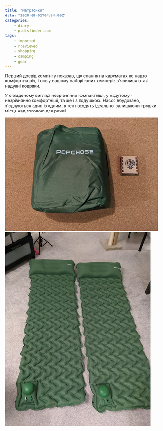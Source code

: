 ```yaml
---
title: "Матрасики"
date: "2020-09-02T04:54:00Z"
categories:
    - diary
    - p.disfinder.com
tags:
    - imported
    - r:eviewed
    - shopping
    - camping
    - gear
---
```


Перший досвід кемпінгу показав, що спання на карематах не надто комфортна річ, і ось у нашому наборі юних кемперів з'явилися отакі надувні коврики.
<!--more-->
У складеному вигляді незрівнянно компактніші, у надутому - незрівнянно комфортніші, та ще і з подушкою. Насос вбудовано, з'єднуються один із одним, в тент входять ідеально, залишаючи трошки місця над головою для речей.

[![](thumb_00.jpg)](img00.jpg)  
[![](thumb_01.jpg)](img01.jpg)  
